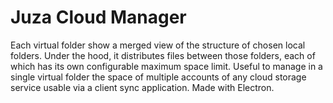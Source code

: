 # Juza Cloud Manager

Each virtual folder show a merged view of the structure of chosen local folders.
Under the hood, it distributes files between those folders, each of which has its own configurable maximum space limit. Useful to manage in a single virtual folder the space of multiple accounts of any cloud storage service usable via a client sync application.
Made with Electron.
